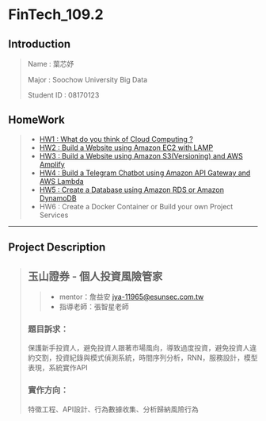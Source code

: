# FinTech_109.2
## Introduction
>  Name : 葉芯妤
>  
>  Major : Soochow University Big Data
>  
>  Student ID : 08170123
## HomeWork

> * [HW1 : What do you think of Cloud Computing ?](https://github.com/Katrina00/FinTech/blob/main/HW1/HW1.md)
> * [HW2 : Build a Website using Amazon EC2 with LAMP](https://youtu.be/XJgfqAS-yCE)
> * [HW3 : Build a Website using Amazon S3(Versioning) and AWS Amplify](https://youtu.be/y_2Ba26YSi8)
> * [HW4 : Build a Telegram Chatbot using Amazon API Gateway and AWS Lambda](https://youtu.be/b1KHIJZ1-OQ)
> * [HW5 : Create a Database using Amazon RDS or Amazon DynamoDB](https://www.youtube.com/watch?v=wKXuyShWGc4)
> * HW6 : Create a Docker Container or Build your own Project Services


---
## Project Description
> ## 玉山證券 - 個人投資風險管家
>> * mentor：詹益安 <jya-11965@esunsec.com.tw>
>> * 指導老師：張智星老師
> 
> ### 題目訴求：
>  保護新手投資人，避免投資人跟著市場風向，導致過度投資，避免投資人違約交割，投資紀錄與模式偵測系統，時間序列分析，RNN，服務設計，模型表現，系統實作API
> ### 實作方向：
>  特徵工程、API設計、行為數據收集、分析歸納風險行為

